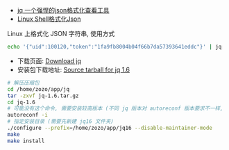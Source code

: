 
- [jq 一个强悍的json格式化查看工具](https://sq.163yun.com/blog/article/197406979988197376)
- [Linux Shell格式化Json](https://www.jianshu.com/p/fbe712c19ea2)

Linux 上格式化 JSON 字符串, 使用方式
```bash
echo '{"uid":100120,"token":"1fa9fb8004b04f66b7da57393641eddc"}' | jq .
```

- 下载页面: [Download jq](https://stedolan.github.io/jq/download/)
- 安装包下载地址: [Source tarball for jq 1.6](https://github.com/stedolan/jq/releases/download/jq-1.6/jq-1.6.tar.gz)

```bash
# 解压压缩包
cd /home/zozo/app/jq
tar -zxvf jq-1.6.tar.gz
cd jq-1.6
# 可能没有这个命令, 需要安装较高版本 (不同 jq 版本对 autoreconf 版本要求不一样, 如果 autoreconf 版本较低, 可以尝试较低版本的 jq)
autoreconf -i
# 指定安装目录 (需要先新建 jq16 文件夹)
./configure --prefix=/home/zozo/app/jq16 --disable-maintainer-mode
make
make install
```
